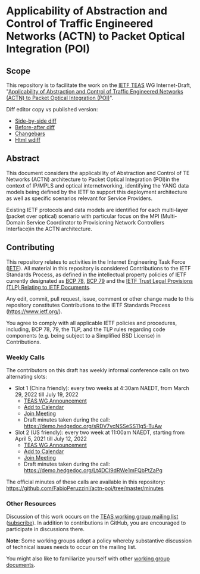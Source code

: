 # Applicability of Abstraction and Control of Traffic Engineered Networks (ACTN) to Packet Optical Integration (POI)

## Scope

This repository is to facilitate the work on the [IETF TEAS](https://datatracker.ietf.org/wg/teas/documents/) WG Internet-Draft, "[Applicability of Abstraction and Control of Traffic Engineered Networks (ACTN) to Packet Optical Integration (POI)](https://datatracker.ietf.org/doc/draft-ietf-teas-actn-poi-applicability/)".

Diff editor copy vs published version:
- [Side-by-side diff](https://www.ietf.org/rfcdiff?url1=draft-ietf-teas-actn-poi-applicability&url2=https://raw.githubusercontent.com/FabioPeruzzini/actn-poi/master/draft-ietf-teas-actn-poi-applicability.txt)
- [Before-after diff](https://www.ietf.org/rfcdiff?difftype=--abdiff&url1=draft-ietf-teas-actn-poi-applicability&url2=https://raw.githubusercontent.com/FabioPeruzzini/actn-poi/master/draft-ietf-teas-actn-poi-applicability.txt)
- [Changebars](https://www.ietf.org/rfcdiff?difftype=--chbars&url1=draft-ietf-teas-actn-poi-applicability&url2=https://raw.githubusercontent.com/FabioPeruzzini/actn-poi/master/draft-ietf-teas-actn-poi-applicability.txt)
- [Html wdiff](https://www.ietf.org/rfcdiff?difftype=--hwdiff&url1=draft-ietf-teas-actn-poi-applicability&url2=https://raw.githubusercontent.com/FabioPeruzzini/actn-poi/master/draft-ietf-teas-actn-poi-applicability.txt)

## Abstract

This document considers the applicability of Abstraction and Control of TE Networks (ACTN) architecture to Packet Optical Integration (POI)in the context of IP/MPLS and optical internetworking, identifying the YANG data models being defined by the IETF to support this deployment architecture as well as specific scenarios relevant for Service Providers.

Existing IETF protocols and data models are identified for each multi-layer (packet over optical) scenario with particular focus on the MPI (Multi-Domain Service Coordinator to Provisioning Network Controllers Interface)in the ACTN architecture.

## Contributing

This repository relates to activities in the Internet Engineering Task Force
([IETF](https://www.ietf.org/)). All material in this repository is considered
Contributions to the IETF Standards Process, as defined in the intellectual
property policies of IETF currently designated as
[BCP 78](https://www.rfc-editor.org/info/bcp78),
[BCP 79](https://www.rfc-editor.org/info/bcp79) and the
[IETF Trust Legal Provisions (TLP) Relating to IETF Documents](http://trustee.ietf.org/trust-legal-provisions.html).

Any edit, commit, pull request, issue, comment or other change made to this repository constitutes Contributions to the IETF Standards Process
(https://www.ietf.org/).

You agree to comply with all applicable IETF policies and procedures, including,
BCP 78, 79, the TLP, and the TLP rules regarding code components (e.g. being
subject to a Simplified BSD License) in Contributions.

### Weekly Calls

The contributors on this draft has weekly informal conference calls on two alternating slots:
- Slot 1 (China friendly): every two weeks at 4:30am NAEDT, from March 29, 2022 till July 19, 2022
  - [TEAS WG Announcement](https://mailarchive.ietf.org/arch/msg/teas/-Wz8CQsNX6h91jG-gRlKZuAH6lE/)
  - [Add to Calendar](https://ietf.webex.com/ietf/j.php?MTID=m28216a1df14fff82cbf4772a2d9c7928)
  - [Join Meeting](https://ietf.webex.com/ietf/j.php?MTID=m57cf7c61c3cdc58f4ef01314e43be1f0)
  - Draft minutes taken during the call: https://demo.hedgedoc.org/sRDV7vcNSSeSS11g5-TuAw
- Slot 2 (US friendly): every two week at 11:00am NAEDT, starting from April 5, 2021 till July 12, 2022
  - [TEAS WG Announcement](https://mailarchive.ietf.org/arch/msg/teas/GE6wAxJozU-zmjhDyaqjvUxOmS8/)
  - [Add to Calendar](https://ietf.webex.com/ietf/j.php?MTID=m7c5fe75872e4ed989e9c9b2232ec6060)
  - [Join Meeting](https://ietf.webex.com/ietf/j.php?MTID=m63a700a829a56a408d7a9b0805308acb)
  - Draft minutes taken during the call: https://demo.hedgedoc.org/Lt4DCI9dRWe1mFQbPtZaPg

The official minutes of these calls are available in this repository: https://github.com/FabioPeruzzini/actn-poi/tree/master/minutes

### Other Resources

Discussion of this work occurs on the
[TEAS working group mailing list](https://mailarchive.ietf.org/arch/browse/teas/)
([subscribe](https://www.ietf.org/mailman/listinfo/teas)). In addition to contributions in GitHub, you are encouraged to participate in discussions there.

**Note**: Some working groups adopt a policy whereby substantive discussion of
technical issues needs to occur on the mailing list.

You might also like to familiarize yourself with other
[working group documents](https://datatracker.ietf.org/wg/teas/documents/).
